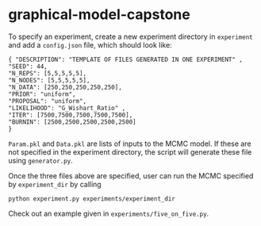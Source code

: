 # graphical-model-capstone

To specify an experiment, create a new experiment directory in `experiment` and add a `config.json` file, which should look like: 


    { "DESCRIPTION": "TEMPLATE OF FILES GENERATED IN ONE EXPERIMENT" ,
    "SEED": 44,
    "N_REPS": [5,5,5,5,5],
    "N_NODES": [5,5,5,5,5],
    "N_DATA": [250,250,250,250,250],
    "PRIOR": "uniform",
    "PROPOSAL": "uniform",
    "LIKELIHOOD": "G_Wishart_Ratio" ,
    "ITER": [7500,7500,7500,7500,7500], 
    "BURNIN": [2500,2500,2500,2500,2500]
    }


`Param.pkl` and `Data.pkl` are lists of inputs to the MCMC model. If these are not specified in the experiment directory, the script will generate these file using `generator.py`.

Once the three files above are specified, user can run the MCMC specified by `experiment_dir` by calling 
    
    python experiment.py experiments/experiment_dir   

Check out an example given in `experiments/five_on_five.py`. 
